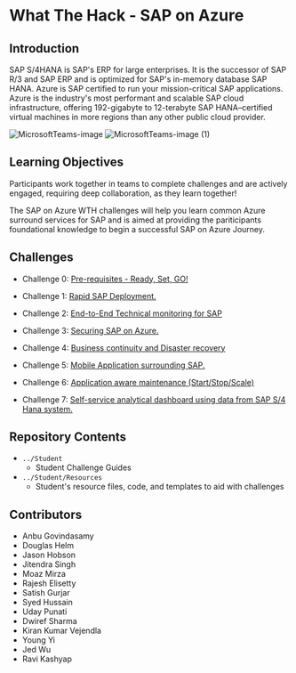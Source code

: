 # What The Hack - SAP on Azure 

## Introduction 

SAP S/4HANA is SAP's ERP for large enterprises. It is the successor of SAP R/3 and SAP ERP and is optimized for SAP's in-memory database SAP HANA.
Azure is SAP certified to run your mission-critical SAP applications. Azure is the industry's most performant and scalable SAP cloud infrastructure, offering 192-gigabyte to 12-terabyte SAP HANA–certified virtual machines in more regions than any other public cloud provider. 

![MicrosoftTeams-image](https://user-images.githubusercontent.com/48741882/117181155-edbfa880-ada2-11eb-8368-70e386667aa4.png)
![MicrosoftTeams-image (1)](https://user-images.githubusercontent.com/48741882/117181160-ee583f00-ada2-11eb-9300-6c77a0f9d156.png)


## Learning Objectives


Participants work together in teams to complete challenges and are actively engaged, requiring deep collaboration, as they learn together!

The SAP on Azure WTH challenges will help you learn common Azure surround services for SAP and is aimed at providing the pariticipants foundational knowledge to begin a successful SAP on Azure Journey.


## Challenges

- Challenge 0: [Pre-requisites - Ready, Set, GO!](Student/00-prereqs.md)

- Challenge 1: [Rapid SAP Deployment.](Student/01-SAP-Auto-Deployment.md)

- Challenge 2: [End-to-End Technical monitoring for SAP](Student/02-Azure-Monitor.md)

- Challenge 3: [Securing SAP on Azure.](Student/03-SAP-Security.md)

- Challenge 4: [Business continuity and Disaster recovery](Student/04-BusinessContinuity-and-DR.md)

- Challenge 5: [Mobile Application surrounding SAP.](Student/05-PowerApps.md)

- Challenge 6: [Application aware maintenance (Start/Stop/Scale)](Student/06-Start-Stop-Automation.md)

- Challenge 7: [Self-service analytical dashboard using data from SAP S/4 Hana system.](Student/07-PowerQuery.md) 


## Repository Contents
- `../Student`
  - Student Challenge Guides
- `../Student/Resources`
  - Student's resource files, code, and templates to aid with challenges

## Contributors
- Anbu Govindasamy
- Douglas Helm
- Jason Hobson
- Jitendra Singh
- Moaz Mirza
- Rajesh Elisetty
- Satish Gurjar
- Syed Hussain
- Uday Punati
- Dwiref Sharma
- Kiran Kumar Vejendla
- Young Yi
- Jed Wu
- Ravi Kashyap
